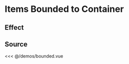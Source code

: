 # Items Bounded to Container

## Effect

<ClientOnly>
  <DemoBounded></DemoBounded>
</ClientOnly>

## Source

<<< @/demos/bounded.vue
